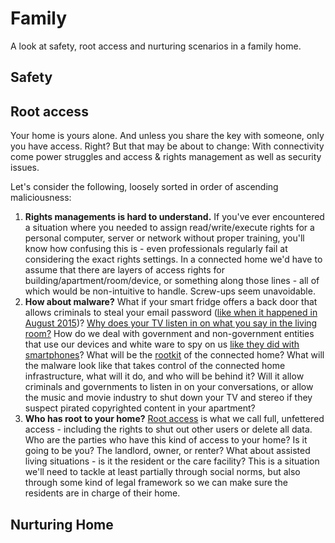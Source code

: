 # Family

A look at safety, root access and nurturing scenarios in a family home. 

## Safety

## Root access

Your home is yours alone. And unless you share the key with someone, only you have access. Right? But that may be about to change: With connectivity come power struggles and access & rights management as well as security issues.

Let's consider the following, loosely sorted in order of ascending maliciousness:

1. **Rights managements is hard to understand.** If you've ever encountered a situation where you needed to assign read/write/execute rights for a personal computer, server or network without proper training, you'll know how confusing this is - even professionals regularly fail at considering the exact rights settings. In a connected home we'd have to assume that there are layers of access rights for building/apartment/room/device, or something along those lines - all of which would be non-intuitive to handle. Screw-ups seem unavoidable.
2. **How about malware?** What if your smart fridge offers a back door that allows criminals to steal your email password ([like when it happened in August 2015](http://bgr.com/2015/08/25/samsung-smart-fridge-hack-gmail/))? [Why does your TV listen in on what you say in the living room?](http://www.iflscience.com/technology/it-s-not-just-your-tv-listening-your-conversation) How do we deal with government and non-government entities that use our devices and white ware to spy on us [like they did with smartphones](http://www.techtimes.com/articles/28517/20150124/edward-snowden-apple-iphone-with-secret-ifeature-that-allows-government-to-spy-on-you.htm)? What will be the [rootkit](https://en.wikipedia.org/wiki/Rootkit) of the connected home? What will the malware look like that takes control of the connected home infrastructure, what will it do, and who will be behind it? Will it allow criminals and governments to listen in on your conversations, or allow the music and movie industry to shut down your TV and stereo if they suspect pirated copyrighted content in your apartment?
3. **Who has root to your home?** [Root access](https://en.wikipedia.org/wiki/Superuser) is what we call full, unfettered access - including the rights to shut out other users or delete all data. Who are the parties who have this kind of access to your home? Is it going to be you? The landlord, owner, or renter? What about assisted living situations - is it the resident or the care facility? This is a situation we'll need to tackle at least partially through social norms, but also through some kind of legal framework so we can make sure the residents are in charge of their home. 

## Nurturing Home